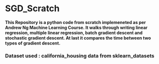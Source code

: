 # SGD_Scratch
#### This Repository is a python code from scratch implemeneted as per Andrew Ng Machine Learning Course. It walks through writing linear regression, multiple linear regression, batch gradient descent and stochastic gradient descent. At last it compares the time between two types of gradient descent. 

### Dataset used : california_housing data from sklearn_datasets
